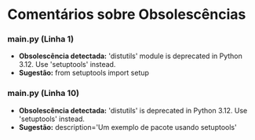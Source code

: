 # Comentários sobre Obsolescências

### main.py (Linha 1)
- **Obsolescência detectada:** 'distutils' module is deprecated in Python 3.12. Use 'setuptools' instead.
- **Sugestão:** from setuptools import setup


### main.py (Linha 10)
- **Obsolescência detectada:** 'distutils' is deprecated in Python 3.12. Use 'setuptools' instead.
- **Sugestão:** description='Um exemplo de pacote usando setuptools'

